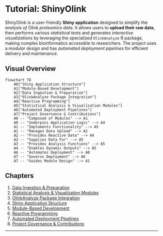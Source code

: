 # Tutorial: ShinyOlink

ShinyOlink is a user-friendly **Shiny application** designed to simplify the *analysis of Olink proteomics data*. It allows users to **upload their raw data**, then performs various *statistical tests* and generates *interactive visualizations* by leveraging the specialized `OlinkAnalyze` R package, making complex bioinformatics accessible to researchers. The project uses a *modular design* and has *automated deployment pipelines* for efficient delivery and maintenance.


## Visual Overview

```mermaid
flowchart TD
    A0["Shiny Application Structure"]
    A1["Module-Based Development"]
    A2["Data Ingestion & Preparation"]
    A3["OlinkAnalyze Package Integration"]
    A4["Reactive Programming"]
    A5["Statistical Analysis & Visualization Modules"]
    A6["Automated Deployment Pipelines"]
    A7["Project Governance & Contributions"]
    A0 -- "Composed of Modules" --> A1
    A0 -- "Underpins Application Logic" --> A4
    A1 -- "Implements Functionality" --> A5
    A1 -- "Manages Data Upload" --> A2
    A2 -- "Provides Reactive Data" --> A4
    A2 -- "Supplies Data For" --> A5
    A3 -- "Provides Analysis Functions" --> A5
    A4 -- "Enables Dynamic Outputs" --> A5
    A6 -- "Automates Deployment" --> A0
    A7 -- "Governs Deployment" --> A6
    A7 -- "Guides Module Design" --> A1
```

## Chapters

1. [Data Ingestion & Preparation](chapter1.md)
2. [Statistical Analysis & Visualization Modules](chapter2.md)
3. [OlinkAnalyze Package Integration](chapter3.md)
4. [Shiny Application Structure](chapter4.md)
5. [Module-Based Development](chapter5.md)
6. [Reactive Programming](chapter6.md)
7. [Automated Deployment Pipelines](chapter7.md)
8. [Project Governance & Contributions](chapter8.md)

---